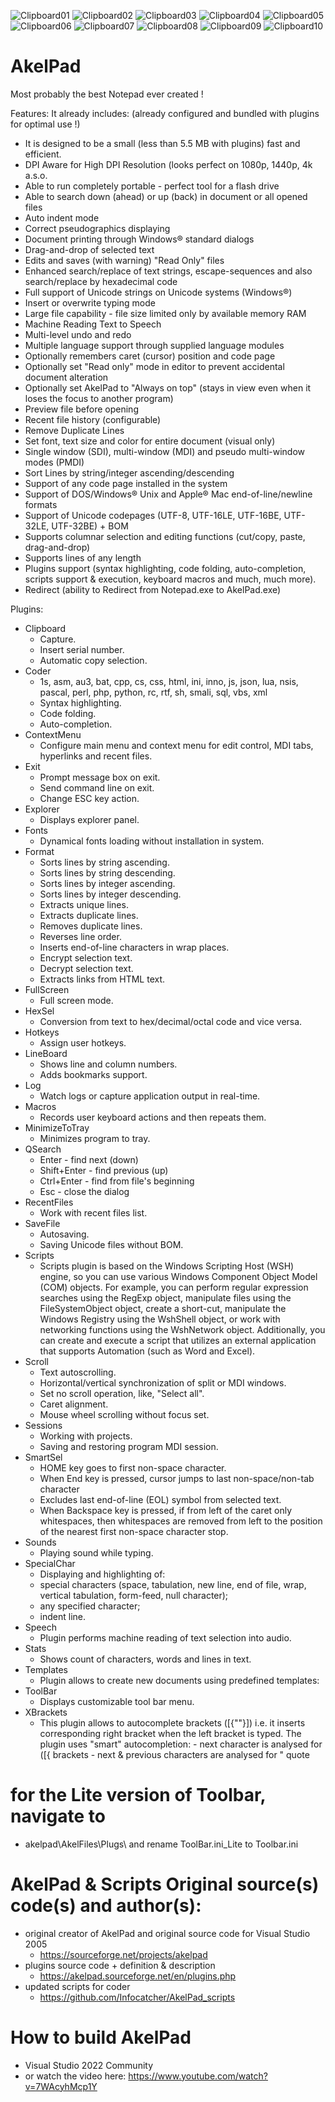 ![Clipboard01](https://user-images.githubusercontent.com/122004809/211796075-ab979206-621d-430e-ac61-1feceb38dddd.jpg)
![Clipboard02](https://user-images.githubusercontent.com/122004809/211796078-3af9d667-badb-4daa-844f-18deabcc65e4.jpg)
![Clipboard03](https://user-images.githubusercontent.com/122004809/211796085-897eebb7-392f-43e3-a070-f3719421699b.jpg)
![Clipboard04](https://user-images.githubusercontent.com/122004809/211796091-c99196a4-45ba-4747-ad49-09b44d118948.jpg)
![Clipboard05](https://user-images.githubusercontent.com/122004809/211796095-52211209-106b-4cda-b5b2-d9039d93664b.jpg)
![Clipboard06](https://user-images.githubusercontent.com/122004809/211796100-a87004b3-8bfa-4bf0-a354-3914818827db.jpg)
![Clipboard07](https://user-images.githubusercontent.com/122004809/211796105-e14eaaf2-dc23-4498-9f59-eddeffd5a86a.jpg)
![Clipboard08](https://user-images.githubusercontent.com/122004809/211796108-d506db0a-a25a-4a92-8d9f-39bad5256b22.jpg)
![Clipboard09](https://user-images.githubusercontent.com/122004809/211796111-b5c537dc-aca7-4f04-8988-14d43fbdf956.jpg)
![Clipboard10](https://user-images.githubusercontent.com/122004809/211796117-6192c102-51a5-42d1-8c56-80d57b8a1f0d.jpg)


# AkelPad
Most probably the best Notepad ever created !


Features: It already includes: (already configured and bundled with plugins for optimal use !)

* It is designed to be a small (less than 5.5 MB with plugins) fast and efficient.
* DPI Aware for High DPI Resolution (looks perfect on 1080p, 1440p, 4k a.s.o.
* Able to run completely portable - perfect tool for a flash drive
* Able to search down (ahead) or up (back) in document or all opened files
* Auto indent mode
* Correct pseudographics displaying
* Document printing through Windows® standard dialogs
* Drag-and-drop of selected text
* Edits and saves (with warning) "Read Only" files
* Enhanced search/replace of text strings, escape-sequences and also search/replace by hexadecimal code
* Full support of Unicode strings on Unicode systems (Windows®)
* Insert or overwrite typing mode
* Large file capability - file size limited only by available memory RAM
* Machine Reading Text to Speech
* Multi-level undo and redo
* Multiple language support through supplied language modules
* Optionally remembers caret (cursor) position and code page
* Optionally set "Read only" mode in editor to prevent accidental document alteration
* Optionally set AkelPad to "Always on top" (stays in view even when it loses the focus to another program)
* Preview file before opening
* Recent file history (configurable)
* Remove Duplicate Lines
* Set font, text size and color for entire document (visual only)
* Single window (SDI), multi-window (MDI) and pseudo multi-window modes (PMDI)
* Sort Lines by string/integer ascending/descending
* Support of any code page installed in the system
* Support of DOS/Windows® Unix and Apple® Mac end-of-line/newline formats
* Support of Unicode codepages (UTF-8, UTF-16LE, UTF-16BE, UTF-32LE, UTF-32BE) + BOM
* Supports columnar selection and editing functions (cut/copy, paste, drag-and-drop)
* Supports lines of any length
* Plugins support (syntax highlighting, code folding, auto-completion, scripts support & execution, keyboard macros and much, much more).
* Redirect (ability to Redirect from Notepad.exe to AkelPad.exe)

Plugins:

* Clipboard
  - Capture.
  - Insert serial number.
  - Automatic copy selection.
* Coder
  - 1s, asm, au3, bat, cpp, cs, css, html, ini, inno, js, json, lua, nsis, pascal, perl, php, python, rc, rtf, sh, smali, sql, vbs, xml
  - Syntax highlighting.
  - Code folding.
  - Auto-completion.
* ContextMenu
  - Configure main menu and context menu for edit control, MDI tabs, hyperlinks and recent files.
* Exit
  - Prompt message box on exit.
  - Send command line on exit.
  - Change ESC key action.
* Explorer
  - Displays explorer panel.
* Fonts
  - Dynamical fonts loading without installation in system.
* Format
  - Sorts lines by string ascending.
  - Sorts lines by string descending.
  - Sorts lines by integer ascending.
  - Sorts lines by integer descending.
  - Extracts unique lines.
  - Extracts duplicate lines.
  - Removes duplicate lines.
  - Reverses line order.
  - Inserts end-of-line characters in wrap places.
  - Encrypt selection text.
  - Decrypt selection text.
  - Extracts links from HTML text.
* FullScreen
  - Full screen mode.
* HexSel
  - Conversion from text to hex/decimal/octal code and vice versa.
* Hotkeys
  - Assign user hotkeys.
* LineBoard
  - Shows line and column numbers.
  - Adds bookmarks support.
* Log
  - Watch logs or capture application output in real-time.
* Macros
  - Records user keyboard actions and then repeats them.
* MinimizeToTray
  - Minimizes program to tray.
* QSearch
  - Enter - find next (down)
  - Shift+Enter - find previous (up)
  - Ctrl+Enter - find from file's beginning
  - Esc - close the dialog
* RecentFiles
  - Work with recent files list.
* SaveFile
  - Autosaving.
  - Saving Unicode files without BOM.
* Scripts
  - Scripts plugin is based on the Windows Scripting Host (WSH) engine, so you can use various Windows Component Object Model (COM) objects. For example, you can perform regular expression searches using the RegExp object, manipulate files using the FileSystemObject object, create a short-cut, manipulate the Windows Registry using the WshShell object, or work with networking functions using the WshNetwork object. Additionally, you can create and execute a script that utilizes an external application that supports Automation (such as Word and Excel).
* Scroll
  - Text autoscrolling.
  - Horizontal/vertical synchronization of split or MDI windows.
  - Set no scroll operation, like, "Select all".
  - Caret alignment.
  - Mouse wheel scrolling without focus set.
* Sessions
  - Working with projects.
  - Saving and restoring program MDI session.
* SmartSel
  - HOME key goes to first non-space character.
  - When End key is pressed, cursor jumps to last non-space/non-tab character
  - Excludes last end-of-line (EOL) symbol from selected text.
  - When Backspace key is pressed, if from left of the caret only whitespaces, then whitespaces are removed from left to the position of the nearest first non-space character stop.
* Sounds
  - Playing sound while typing.
* SpecialChar
  - Displaying and highlighting of:
  - special characters (space, tabulation, new line, end of file, wrap, vertical tabulation, form-feed, null character);
  - any specified character;
  - indent line.
* Speech
  - Plugin performs machine reading of text selection into audio.
* Stats
  - Shows count of characters, words and lines in text.
* Templates
  - Plugin allows to create new documents using predefined templates:
* ToolBar
  - Displays customizable tool bar menu.
* XBrackets
  - This plugin allows to autocomplete brackets ([{""}]) i.e. it inserts corresponding right bracket when the left bracket is typed. The plugin uses "smart" autocompletion: - next character is analysed for ([{ brackets - next & previous characters are analysed for " quote

# for the Lite version of Toolbar, navigate to
* akelpad\AkelFiles\Plugs\ and rename ToolBar.ini_Lite to Toolbar.ini


# AkelPad & Scripts Original source(s) code(s) and author(s):
  * original creator of AkelPad and original source code for Visual Studio 2005
    - https://sourceforge.net/projects/akelpad
  * plugins source code + definition & description
    - https://akelpad.sourceforge.net/en/plugins.php
  * updated scripts for coder
    - https://github.com/Infocatcher/AkelPad_scripts

# How to build AkelPad
* Visual Studio 2022 Community
* or watch the video here: https://www.youtube.com/watch?v=7WAcyhMcp1Y
